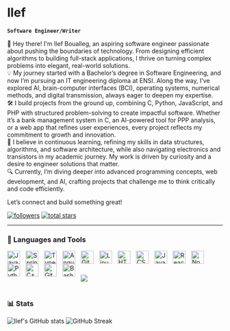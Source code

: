 # Ilef

**`Software Engineer/Writer`**

👋 Hey there! I'm Ilef Boualleg, an aspiring software engineer passionate about pushing the boundaries of technology. From designing efficient algorithms to building full-stack applications, I thrive on turning complex problems into elegant, real-world solutions.
<br>
💡 My journey started with a Bachelor’s degree in Software Engineering, and now I’m pursuing an IT engineering diploma at ENSI. Along the way, I’ve explored AI, brain-computer interfaces (BCI), operating systems, numerical methods, and digital transmission, always eager to deepen my expertise.
<br>
🛠️ I build projects from the ground up, combining C, Python, JavaScript, and PHP with structured problem-solving to create impactful software. Whether it’s a bank management system in C, an AI-powered tool for PPP analysis, or a web app that refines user experiences, every project reflects my commitment to growth and innovation.
<br>
🚀 I believe in continuous learning, refining my skills in data structures, algorithms, and software architecture, while also navigating electronics and transistors in my academic journey. My work is driven by curiosity and a desire to engineer solutions that matter.
<br>
🔍 Currently, I’m diving deeper into advanced programming concepts, web development, and AI, crafting projects that challenge me to think critically and code efficiently.

Let’s connect and build something great!
   <p align="left">
      <a href="https://github.com/helloilef?tab=followers">
         <img alt="followers" title="Follow me on Github" src="https://custom-icon-badges.demolab.com/github/followers/helloilef?color=236ad3&labelColor=1155ba&style=for-the-badge&logo=person-add&label=Follow&logoColor=white"/></a>
      <a href="https://github.com/helloilef?tab=repositories&sort=stargazers">
         <img alt="total stars" title="Total stars on GitHub" src="https://custom-icon-badges.demolab.com/github/stars/helloilef?color=55960c&style=for-the-badge&labelColor=488207&logo=star"/></a>
   </p>

---

### 🧰 Languages and Tools

<img align="left" alt="Java" width="30px" style="padding-right:10px;" src="https://cdn.jsdelivr.net/gh/devicons/devicon/icons/java/java-original.svg"/>
<img align="left" alt="Spring" width="30px" style="padding-right:10px;" src="https://cdn.jsdelivr.net/gh/devicons/devicon/icons/spring/spring-original.svg" />
<img align="left" alt="TypeScript" width="30px" style="padding-right:10px;" src="https://cdn.jsdelivr.net/gh/devicons/devicon/icons/typescript/typescript-plain.svg" />
<img align="left" alt="Angular" width="30px" style="padding-right:10px;" src="https://cdn.jsdelivr.net/gh/devicons/devicon/icons/angularjs/angularjs-plain.svg" />
<img align="left" alt="Git" width="30px" style="padding-right:10px;" src="https://cdn.jsdelivr.net/gh/devicons/devicon/icons/git/git-original.svg" />
<img align="left" alt="Linux" width="30px" style="padding-right:10px;" src="https://cdn.jsdelivr.net/gh/devicons/devicon/icons/linux/linux-original.svg" />
<img align="left" alt="HTML" width="30px" style="padding-right:10px;" src="https://cdn.jsdelivr.net/gh/devicons/devicon/icons/html5/html5-plain.svg" />
<img align="left" alt="CSS" width="30px" style="padding-right:10px;" src="https://cdn.jsdelivr.net/gh/devicons/devicon/icons/css3/css3-plain.svg" />
<img align="left" alt="JavaScript" width="30px" style="padding-right:10px;" src="https://cdn.jsdelivr.net/gh/devicons/devicon/icons/javascript/javascript-plain.svg" />
<img align="left" alt="React" width="30px" style="padding-right:10px;" src="https://cdn.jsdelivr.net/gh/devicons/devicon/icons/react/react-original.svg" />
<img align="left" alt="NodeJS" width="30px" style="padding-right:10px;" src="https://cdn.jsdelivr.net/gh/devicons/devicon/icons/nodejs/nodejs-original.svg" />
<img align="left" alt="Python" width="30px" style="padding-right:10px;" src="https://cdn.jsdelivr.net/gh/devicons/devicon/icons/python/python-plain.svg" />
<img align="left" alt="C++" width="30px" style="padding-right:10px;" src="https://cdn.jsdelivr.net/gh/devicons/devicon/icons/cplusplus/cplusplus-line.svg" />
<img align="left" alt="GitHub" width="30px" style="padding-right:10px;" src="https://cdn.jsdelivr.net/gh/devicons/devicon/icons/github/github-original.svg" />
<img align="left" alt="Bash" width="30px" style="padding-right:10px;" src="https://cdn.jsdelivr.net/gh/devicons/devicon/icons/bash/bash-original.svg" />
<br />

#

[<img src="https://custom-icon-badges.demolab.com/badge/-Subscribe%20For%20More-red?style=for-the-badge&logo=video&logoColor=white"/>](https://www.youtube.com/c/@ilefslife?sub_confirmation=1)

#

### 📊 Stats

![Ilef's GitHub stats](https://github-readme-stats.vercel.app/api?username=helloilef&show_icons=true&theme=gruvbox)
![GitHub Streak](https://streak-stats.demolab.com?user=helloilef&theme=gruvbox&border_radius=4.5) 


[youtube]: https://www.youtube.com/@ilefslife
